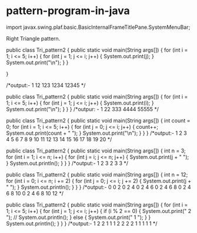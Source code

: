 # pattern-program-in-java
import javax.swing.plaf.basic.BasicInternalFrameTitlePane.SystemMenuBar;

Right Triangle pattern.

public class Tri_pattern2 {
    public static void main(String args[]) {
        for (int i = 1; i <= 5; i++) {
            for (int j = 1; j <= i; j++) {
                System.out.print(j);
            }
            System.out.print("\n");
        }
    }

}

/*output:- 
1
12
123
1234
12345 
*/

public class Tri_pattern2 {
    public static void main(String args[]) {
        for (int i = 1; i <= 5; i++) {
            for (int j = 1; j <= i; j++) {
                System.out.print(i);
            }
            System.out.print("\n");
        }
    }
}
/*outpur: -
1
22
333
4444
55555
*/

public class Tri_pattern2 {
    public static void main(String args[]) {
        int count = 0;
        for (int i = 1; i <= 5; i++) {
            for (int j = 0; j <= i; j++) {
                count++;
                System.out.print(count + " ");
            }
            System.out.print("\n");
        }
    }
}
/*output:-
1 2 
3 4 5 
6 7 8 9 
10 11 12 13 14 
15 16 17 18 19 20 
*/

public class Tri_pattern2 {
    public static void main(String args[]) {
        int n = 3;
        for (int i = 1; i <= n; i++) {
            for (int j = i; j <= n; j++) {
                System.out.print(j + " ");
            }
            System.out.println();
        }
    }
}
/*output:-
1 2 3 
2 3 
3 
*/

public class Tri_pattern2 {
    public static void main(String args[]) {
        int n = 12;
        for (int i = 0; i <= n; i += 2) {
            for (int j = 0; j <= i; j += 2) {
                System.out.print(j + " ");
            }
            System.out.println();
        }
    }
}
/*output:-
0 
0 2 
0 2 4 
0 2 4 6 
0 2 4 6 8 
0 2 4 6 8 10 
0 2 4 6 8 10 12 
*/

public class Tri_pattern2 {
    public static void main(String args[]) {
        for (int i = 1; i <= 5; i++) {
            for (int j = 1; j <= i; j++) {
                if (i % 2 == 0) {
                    System.out.print(" 2 ");
                    // System.out.println();
                } else {
                    System.out.print(" 1 ");
                }
            }
            System.out.println();
        }
    }
}
/*output:-
1 
2  2 
1  1  1 
2  2  2  2 
1  1  1  1  1
*/

